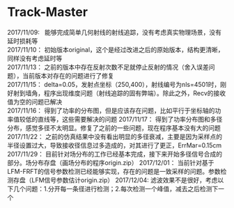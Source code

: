 # Track-Master
2017/11/09:   能够完成简单几何射线的射线追踪，没有考虑真实物理场景，没有延时损耗等  
2017/11/10：  初始版本original，这个是经过改进之后的原始版本，结构更清晰，同样没有考虑延时等  
2017/11/13：  之前的版本中存在反射次数不足就停止反射的情况（舍入误差问题），当前版本对存在的问题进行了修复  
2017/11/15：  delta=0.05，发射点坐标（250,400），射线编号为nls=4501时，刚好射到墙角，程序出现维度问题（射线追踪的固有弊端）。除此之外，Recv的接收值为空的问题已解决  
2017/11/16：  得到了功率的分布图，但是应该存在问题，比如平行于坐标轴的功率值较低的直线等，这些需要解决的问题
2017/11/17：  得到了功率分布图和多径分布，感觉多径不太明显。修复了之前的一些问题，现在程序基本没有大的问题
2017/11/22：  之前的仿真结果中没有看出明显的多径衰减，主要是因为采样点的半径设置过大，导致接收径信息过多造成的，对其进行了更正，ErrMar=0.15cm
2017/11/29：  目前针对场分布的工作已经基本完成，接下来开始多径信号合成的部分。场分布存盘（画场分布的程序origin.zip）
2017/12/01：  当前针对基于LFM-FRFT的信号参数检测已经能够实现，存在的问题是一致采样的问题。参数检测存盘（LFM信号参数估计origin.zip）
2017/12/04:   滤波效果不是很好，考虑以下几个问题：1.分开每一条径进行检测；2.每次检测一个峰值，减去之后检测下一个